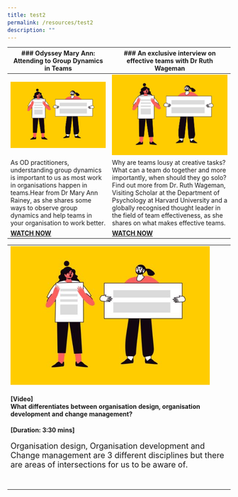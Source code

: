 ```yaml
---
title: test2
permalink: /resources/test2
description: ""
---
```

| ### Odyssey Mary Ann: Attending to Group Dynamics in Teams | ### An exclusive interview on effective teams with Dr Ruth Wageman | 
| -------- | -------- | 
| ![](/images/Change%20and%20transition.jpg)    | ![](/images/Change%20and%20transition.jpg) 
| As OD practitioners, understanding group dynamics is important to us as most work in organisations happen in teams.Hear from Dr Mary Ann Rainey, as she shares some ways to observe group dynamics and help teams in your organisation to work better. | Why are teams lousy at creative tasks? What can a team do together and more importantly, when should they go solo? Find out more from Dr. Ruth Wageman, Visiting Scholar at the Department of Psychology at Harvard University and a globally recognised thought leader in the field of team effectiveness, as she shares on what makes effective teams.| 
| [**WATCH NOW**](https://vimeo.com/130939928) | [**WATCH NOW**](https://vimeo.com/39463182) |



<table><tr><td><img src="/images/Change%20and%20transition.jpg" alt="employee engagement" width="450"><h4>[Video] <br>What differentiates between organisation design, organisation development and change management? </h4><strong>[Duration: 3:30 mins] </strong><br><br>
	    <font size="4">Organisation design, Organisation development and Change management are 3 different disciplines but there are areas of intersections for us to be aware of. <br><br><br></font></td>